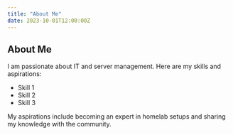 ```yaml
---
title: "About Me"
date: 2023-10-01T12:00:00Z
---
```


## About Me

I am passionate about IT and server management. Here are my skills and aspirations:

- Skill 1
- Skill 2
- Skill 3

My aspirations include becoming an expert in homelab setups and sharing my knowledge with the community.